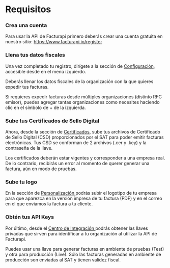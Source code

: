 # Requisitos

### Crea una cuenta

Para usar la API de Facturapi primero deberás crear una cuenta gratuita en nuestro sitio:
<a href="https://www.facturapi.io/register" target="_blank">
  https://www.facturapi.io/register
</a>


### Llena tus datos fiscales

Una vez completado tu registro, dirígete a la sección de
<a href="https://www.facturapi.io/dashboard/settings/legal" target="_blank">
  Configuración</a>,
accesible desde en el menú izquierdo.

Deberás llenar los datos fiscales de la organización con la que quieres expedir tus facturas.

<aside class="notice">
  Si requieres expedir facturas desde múltiples organizaciones (distinto RFC emisor), puedes agregar
  tantas organizaciones como necesites haciendo clic en el símbolo de &plus; de la izquierda.
</aside>

### Sube tus Certificados de Sello Digital

Ahora, desde la sección de
<a href="https://www.facturapi.io/dashboard/settings/certs" target="_blank">
  Certificados</a>,
sube tus archivos de Certificado de Sello Digital (CSD) proporcionados por el SAT para poder
emitir facturas electrónicas. Tus CSD se conforman de 2 archivos (.cer y .key) y la contraseña de
la llave.

<aside class="notice">
  Los certificados deberán estar vigentes y corresponder a una empresa real. De lo contrario,
  recibirás un error al momento de querer generar una factura, aún en modo de pruebas.
</aside>

### Sube tu logo

En la sección de
<a href="https://www.facturapi.io/dashboard/settings/customize" target="_blank">
  Personalización
</a>
podrás subir el logotipo de tu empresa para que aparezca en la versión impresa de tu factura
(PDF) y en el correo en el que enviamos la factura a tu cliente.

### Obtén tus API Keys

Por último, desde el
<a href="https://www.facturapi.io/dashboard/integration" target="_blank">
  Centro de Integración
</a>
podrás obtener las llaves privadas que sirven para identificar a tu organización al utilizar la
API de Facturapi.

Puedes usar una llave para generar facturas en ambiente de pruebas (Test) y otra para producción
(Live). Sólo las facturas generadas en ambiente de producción son enviadas al SAT y tienen validez fiscal.
